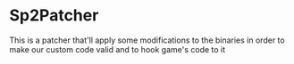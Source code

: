 # Sp2Patcher

This is a patcher that'll apply some modifications to the binaries in order to make our custom code valid and to hook game's code to it